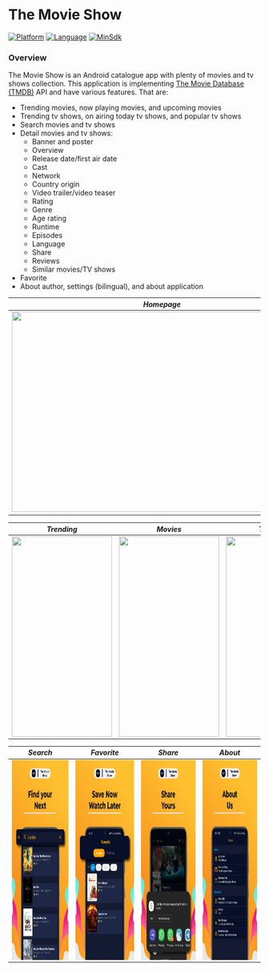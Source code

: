 # The Movie Show

[![Platform](https://img.shields.io/badge/platform-Android-green)](https://github.com/yumtaufikhidayat/the-movie-show-kt/blob/main/build.gradle)
[![Language](https://img.shields.io/badge/language-Kotlin-blue)](https://github.com/yumtaufikhidayat/the-movie-show-kt/blob/main/build.gradle)
[![MinSdk](https://img.shields.io/badge/minsdk-28-red)](https://github.com/yumtaufikhidayat/the-movie-show-kt/blob/main/build.gradle)

### Overview
The Movie Show is an Android catalogue app with plenty of movies and tv shows collection. This application is implementing [The Movie Database (TMDB)](https://www.themoviedb.org/) API and have various features. That are:
- Trending movies, now playing movies, and upcoming movies
- Trending tv shows, on airing today tv shows, and popular tv shows
- Search movies and tv shows
- Detail movies and tv shows:
    - Banner and poster
    - Overview
    - Release date/first air date
    - Cast
    - Network
    - Country origin
    - Video trailer/video teaser
    - Rating
    - Genre
    - Age rating
    - Runtime
    - Episodes
    - Language
    - Share
    - Reviews
    - Similar movies/TV shows
- Favorite
- About author, settings (bilingual), and about application


|                       *Homepage*                       |
|:------------------------------------------------------:|
| <img height="400" src="homepage.png" width="600"/></a> |

|                             *Trending*                              |                              *Movies*                              |                             *TV Shows*                              |                              *Detail*                              |
|:-------------------------------------------------------------------:|:------------------------------------------------------------------:|:-------------------------------------------------------------------:|:------------------------------------------------------------------:|
| <img src=trending.png align="center" height="400" width="200" ></a> | <img src=movies.png  align="center" height="400" width="200" ></a> | <img src=tvshows.png  align="center" height="400" width="200" ></a> | <img src=detail.png  align="center" height="400" width="200" ></a> |

|                             *Search*                              |                              *Favorite*                              |                              *Share*                              |                               *About*                               |
|:-----------------------------------------------------------------:|:--------------------------------------------------------------------:|:-----------------------------------------------------------------:|:-------------------------------------------------------------------:|
| <img src=search.png align="center" height="400" width="200" ></a> | <img src=favorite.png  align="center" height="400" width="200" ></a> | <img src=share.png  align="center" height="400" width="200" ></a> | <img src=profile.png  align="center" height="400" width="200" ></a> |
